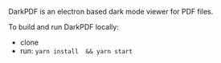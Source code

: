 DarkPDF is an electron based dark mode viewer for PDF files.

To build and run DarkPDF locally:
* clone
* run: `yarn install  && yarn start`
